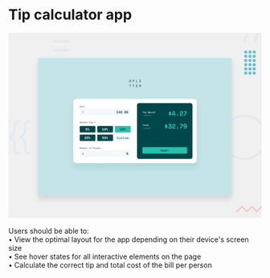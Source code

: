 # Tip calculator app

![Design preview for the Tip calculator app coding challenge](./public/design/desktop-preview.jpg)

Users should be able to:  
• View the optimal layout for the app depending on their device's screen size  
• See hover states for all interactive elements on the page  
• Calculate the correct tip and total cost of the bill per person
